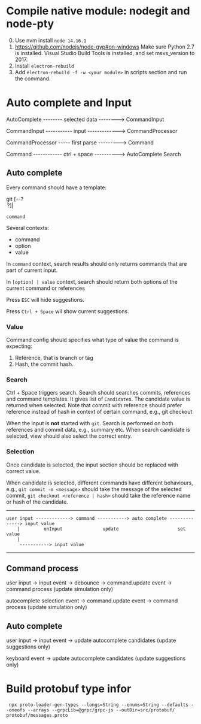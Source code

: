 # Compile native module: nodegit and node-pty

0. Use nvm install `node 14.16.1`
1. https://github.com/nodejs/node-gyp#on-windows Make sure Python 2.7 is installed. Visual Studio Build Tools is installed, and set msvs_version to 2017.
2. Install `electron-rebuild`
3. Add `electron-rebuild -f -w <your module>` in scripts section and run the command.

# Auto complete and Input

AutoComplete -------- selected data --------> CommandInput

CommandInput ----------- input -------------> CommandProcessor

CommandProcessor ----- first parse ---------> Command

Command ------------ ctrl + space ----------> AutoComplete Search

## Auto complete

Every command should have a template:

git <command> [--?<option> <value>?]|<value>

    command

Several contexts:

- command
- option
- value

In `command` context, search results should only returns commands that are part of current input.

In `[option] | value` context, search should return both options of the current command or references

Press `ESC` will hide suggestions.

Press `Ctrl + Space` wil show current suggestions.

### Value

Command config should specifies what type of value the command is expecting:

1. Reference, that is branch or tag
2. Hash, the commit hash.

### Search

Ctrl + Space triggers search. Search should searches commits, references and command templates. It gives list of `Candidate`s. The candidate value is returned when selected. Note that commit with reference should prefer reference instead of hash in context of certain command, e.g., git checkout

When the input is **not** started with `git`. Search is performed on both references and commit data, e.g., summary etc. When search candidate is selected, view should also select the correct entry.

### Selection

Once candidate is selected, the input section should be replaced with correct value.

When candidate is selected, different commands have different behaviours, e.g., `git commit -m <message>` should take the message of the selected commit, `git checkout <reference | hash>` should take the reference name or hash of the candidate.

---

    user input -------------> command -----------> auto complete --------------> input value
        |         onInput               update                      set value
        |
         -----------> input value

---

## Command process

user input -> input event -> debounce -> command.update event -> command process (update simulation only)

autocomplete selection event -> command.update event -> command process (update simulation only)

## Auto complete

user input -> input event -> update autocomplete candidates (update suggestions only)

keyboard event -> update autocomplete candidates (update suggestions only)

# Build protobuf type infor

```
 npx proto-loader-gen-types --longs=String --enums=String --defaults --oneofs --arrays --grpcLib=@grpc/grpc-js --outDir=src/protobuf/ protobuf/messages.proto
```

